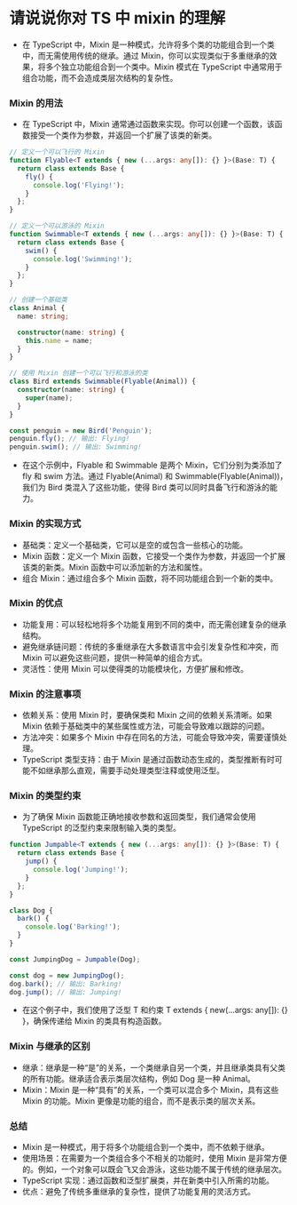 # 请说说你对 TS 中 mixin 的理解

- 在 TypeScript 中，Mixin 是一种模式，允许将多个类的功能组合到一个类中，而无需使用传统的继承。通过 Mixin，你可以实现类似于多重继承的效果，将多个独立功能组合到一个类中。Mixin 模式在 TypeScript 中通常用于组合功能，而不会造成类层次结构的复杂性。

### Mixin 的用法

- 在 TypeScript 中，Mixin 通常通过函数来实现。你可以创建一个函数，该函数接受一个类作为参数，并返回一个扩展了该类的新类。

```ts
// 定义一个可以飞行的 Mixin
function Flyable<T extends { new (...args: any[]): {} }>(Base: T) {
  return class extends Base {
    fly() {
      console.log('Flying!');
    }
  };
}

// 定义一个可以游泳的 Mixin
function Swimmable<T extends { new (...args: any[]): {} }>(Base: T) {
  return class extends Base {
    swim() {
      console.log('Swimming!');
    }
  };
}

// 创建一个基础类
class Animal {
  name: string;

  constructor(name: string) {
    this.name = name;
  }
}

// 使用 Mixin 创建一个可以飞行和游泳的类
class Bird extends Swimmable(Flyable(Animal)) {
  constructor(name: string) {
    super(name);
  }
}

const penguin = new Bird('Penguin');
penguin.fly(); // 输出: Flying!
penguin.swim(); // 输出: Swimming!
```

- 在这个示例中，Flyable 和 Swimmable 是两个 Mixin，它们分别为类添加了 fly 和 swim 方法。通过 Flyable(Animal) 和 Swimmable(Flyable(Animal))，我们为 Bird 类混入了这些功能，使得 Bird 类可以同时具备飞行和游泳的能力。

### Mixin 的实现方式

- 基础类：定义一个基础类，它可以是空的或包含一些核心的功能。
- Mixin 函数：定义一个 Mixin 函数，它接受一个类作为参数，并返回一个扩展该类的新类。Mixin 函数中可以添加新的方法和属性。
- 组合 Mixin：通过组合多个 Mixin 函数，将不同功能组合到一个新的类中。

### Mixin 的优点

- 功能复用：可以轻松地将多个功能复用到不同的类中，而无需创建复杂的继承结构。
- 避免继承链问题：传统的多重继承在大多数语言中会引发复杂性和冲突，而 Mixin 可以避免这些问题，提供一种简单的组合方式。
- 灵活性：使用 Mixin 可以使得类的功能模块化，方便扩展和修改。

### Mixin 的注意事项

- 依赖关系：使用 Mixin 时，要确保类和 Mixin 之间的依赖关系清晰。如果 Mixin 依赖于基础类中的某些属性或方法，可能会导致难以跟踪的问题。
- 方法冲突：如果多个 Mixin 中存在同名的方法，可能会导致冲突，需要谨慎处理。
- TypeScript 类型支持：由于 Mixin 是通过函数动态生成的，类型推断有时可能不如继承那么直观，需要手动处理类型注释或使用泛型。

### Mixin 的类型约束

- 为了确保 Mixin 函数能正确地接收参数和返回类型，我们通常会使用 TypeScript 的泛型约束来限制输入类的类型。

```ts
function Jumpable<T extends { new (...args: any[]): {} }>(Base: T) {
  return class extends Base {
    jump() {
      console.log('Jumping!');
    }
  };
}

class Dog {
  bark() {
    console.log('Barking!');
  }
}

const JumpingDog = Jumpable(Dog);

const dog = new JumpingDog();
dog.bark(); // 输出: Barking!
dog.jump(); // 输出: Jumping!
```

- 在这个例子中，我们使用了泛型 T 和约束 T extends { new(...args: any[]): {} }，确保传递给 Mixin 的类具有构造函数。

### Mixin 与继承的区别

- 继承：继承是一种“是”的关系，一个类继承自另一个类，并且继承类具有父类的所有功能。继承适合表示类层次结构，例如 Dog 是一种 Animal。
- Mixin：Mixin 是一种“具有”的关系，一个类可以混合多个 Mixin，具有这些 Mixin 的功能。Mixin 更像是功能的组合，而不是表示类的层次关系。

### 总结

- Mixin 是一种模式，用于将多个功能组合到一个类中，而不依赖于继承。
- 使用场景：在需要为一个类组合多个不相关的功能时，使用 Mixin 是非常方便的。例如，一个对象可以既会飞又会游泳，这些功能不属于传统的继承层次。
- TypeScript 实现：通过函数和泛型扩展类，并在新类中引入所需的功能。
- 优点：避免了传统多重继承的复杂性，提供了功能复用的灵活方式。
